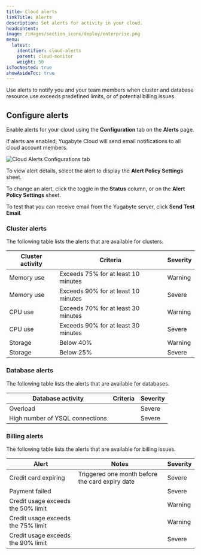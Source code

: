 ```yaml
---
title: Cloud alerts
linkTitle: Alerts
description: Set alerts for activity in your cloud.
headcontent:
image: /images/section_icons/deploy/enterprise.png
menu:
  latest:
    identifier: cloud-alerts
    parent: cloud-monitor
    weight: 50
isTocNested: true
showAsideToc: true
---
```


Use alerts to notify you and your team members when cluster and database resource use exceeds predefined limits, or of potential billing issues.

## Configure alerts

Enable alerts for your cloud using the **Configuration** tab on the **Alerts** page.

If alerts are enabled, Yugabyte Cloud will send email notifications to all cloud account members.

![Cloud Alerts Configurations tab](/images/yb-cloud/cloud-alerts-configurations.png)

To view alert details, select the alert to display the **Alert Policy Settings** sheet.

To change an alert, click the toggle in the **Status** column, or on the **Alert Policy Settings** sheet.

To test that you can receive email from the Yugabyte server, click **Send Test Email**.

### Cluster alerts

The following table lists the alerts that are available for clusters.

| Cluster activity | Criteria | Severity |
| --- | --- | --- |
| Memory use | Exceeds 75% for at least 10 minutes | Warning |
| Memory use | Exceeds 90% for at least 10 minutes | Severe |
| CPU use | Exceeds 70% for at least 30 minutes | Warning |
| CPU use | Exceeds 90% for at least 30 minutes | Severe |
| Storage | Below 40% | Warning |
| Storage | Below 25% | Severe |

### Database alerts

The following table lists the alerts that are available for databases.

| Database activity | Criteria | Severity |
| --- | --- | --- |
| Overload | | Severe |
| High number of YSQL connections | | Severe |

### Billing alerts

The following table lists the alerts that are available for billing issues.

| Alert | Notes | Severity |
| --- | --- | --- |
| Credit card expiring | Triggered one month before the card expiry date | Severe |
| Payment failed | | Severe |
| Credit usage exceeds the 50% limit | | Warning |
| Credit usage exceeds the 75% limit | | Warning |
| Credit usage exceeds the 90% limit | | Severe |
